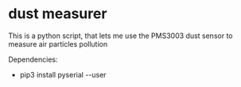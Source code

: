 # dust measurer
This is a python script, that lets me use the PMS3003 dust sensor to measure air particles pollution

Dependencies:

* pip3 install pyserial --user
